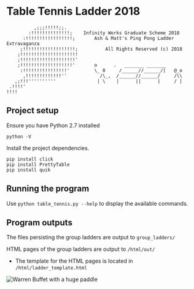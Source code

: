 # Table Tennis Ladder 2018
```
          ,;;;!!!!!;;.
        :!!!!!!!!!!!!!!;    Infinity Works Graduate Scheme 2018
      :!!!!!!!!!!!!!!!!!;       Ash & Matt's Ping Pong Ladder Extravaganza
     ;!!!!!!!!!!!!!!!!!!!;          All Rights Reserved (c) 2018
    ;!!!!!!!!!!!!!!!!!!!!!
    ;!!!!!!!!!!!!!!!!!!!!'
    ;!!!!!!!!!!!!!!!!!!!'       o      .   _______ _______
     :!!!!!!!!!!!!!!!!'         \_ 0     /______//______/|   @_o
      ,!!!!!!!!!!!!!''            /\_,  /______//______/     /\\
   ,;!!!''''''''''               | \    |      ||      |     / |
 .!!!!'
!!!!
```

## Project setup
Ensure you have Python 2.7 installed

`python -V`

Install the project dependencies.
```
pip install click
pip install PrettyTable
pip install quik
```

## Running the program

Use `python table_tennis.py --help` to display the available commands.

## Program outputs

The files persisting the group ladders are output to `group_ladders/`

HTML pages of the group ladders are output to `/html/out/`
- The template for the HTML pages is located in `/html/ladder_template.html`

![Warren Buffet with a huge paddle](https://akm-img-a-in.tosshub.com/indiatoday/images/story/201403/warren-buffet_story_650_030214082533.jpg)
